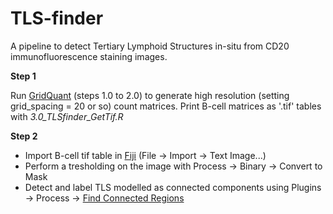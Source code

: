 # TLS-finder
A pipeline to detect Tertiary Lymphoid Structures in-situ from CD20 immunofluorescence staining images.

**Step 1**

Run [GridQuant](https://github.com/CSOgroup/GridQuant) (steps 1.0 to 2.0) to generate high resolution (setting grid_spacing = 20 or so) count matrices. Print B-cell matrices as '.tif' tables with _3.0_TLSfinder_GetTif.R_

**Step 2**

* Import B-cell tif table in [Fiji](https://fiji.sc/) (File -> Import -> Text Image...)
* Perform a tresholding on the image with Process -> Binary -> Convert to Mask
* Detect and label TLS modelled as connected components using Plugins -> Process -> [Find Connected Regions](https://www.longair.net/edinburgh/imagej/find-connected-regions/)
